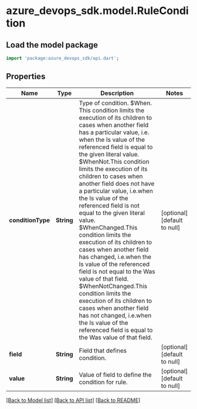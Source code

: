 # azure_devops_sdk.model.RuleCondition

## Load the model package
```dart
import 'package:azure_devops_sdk/api.dart';
```

## Properties
Name | Type | Description | Notes
------------ | ------------- | ------------- | -------------
**conditionType** | **String** | Type of condition. $When. This condition limits the execution of its children to cases when another field has a particular value, i.e. when the Is value of the referenced field is equal to the given literal value. $WhenNot.This condition limits the execution of its children to cases when another field does not have a particular value, i.e.when the Is value of the referenced field is not equal to the given literal value. $WhenChanged.This condition limits the execution of its children to cases when another field has changed, i.e.when the Is value of the referenced field is not equal to the Was value of that field. $WhenNotChanged.This condition limits the execution of its children to cases when another field has not changed, i.e.when the Is value of the referenced field is equal to the Was value of that field. | [optional] [default to null]
**field** | **String** | Field that defines condition. | [optional] [default to null]
**value** | **String** | Value of field to define the condition for rule. | [optional] [default to null]

[[Back to Model list]](../README.md#documentation-for-models) [[Back to API list]](../README.md#documentation-for-api-endpoints) [[Back to README]](../README.md)


